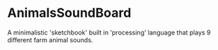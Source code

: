 # AnimalsSoundBoard
A minimalistic 'sketchbook' built in 'processing' language that plays 9 different farm animal sounds.
